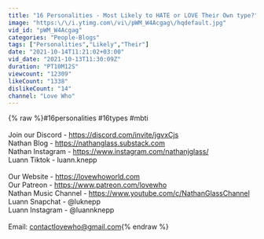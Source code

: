 ```yaml
---
title: "16 Personalities - Most Likely to HATE or LOVE Their Own type?"
image: "https:\/\/i.ytimg.com\/vi\/pWM_W4Acgag\/hqdefault.jpg"
vid_id: "pWM_W4Acgag"
categories: "People-Blogs"
tags: ["Personalities","Likely","Their"]
date: "2021-10-14T11:21:02+03:00"
vid_date: "2021-10-13T11:30:09Z"
duration: "PT10M12S"
viewcount: "12309"
likeCount: "1338"
dislikeCount: "14"
channel: "Love Who"
---
```

{% raw %}#16personalities #16types #mbti<br /><br />Join our Discord - <a rel="nofollow" target="blank" href="https://discord.com/invite/jgvxCjs">https://discord.com/invite/jgvxCjs</a><br />Nathan Blog - <a rel="nofollow" target="blank" href="https://nathanglass.substack.com">https://nathanglass.substack.com</a><br />Nathan Instagram - <a rel="nofollow" target="blank" href="https://www.instagram.com/nathanjglass/">https://www.instagram.com/nathanjglass/</a><br />Luann Tiktok - luann.knepp<br /><br />Our Website - <a rel="nofollow" target="blank" href="https://lovewhoworld.com">https://lovewhoworld.com</a><br />Our Patreon - <a rel="nofollow" target="blank" href="https://www.patreon.com/lovewho">https://www.patreon.com/lovewho</a><br />Nathan Music Channel - <a rel="nofollow" target="blank" href="https://www.youtube.com/c/NathanGlassChannel">https://www.youtube.com/c/NathanGlassChannel</a><br />Luann Snapchat - @luknepp<br />Luann Instagram - @luannknepp<br /><br />Email: contactlovewho@gmail.com{% endraw %}
